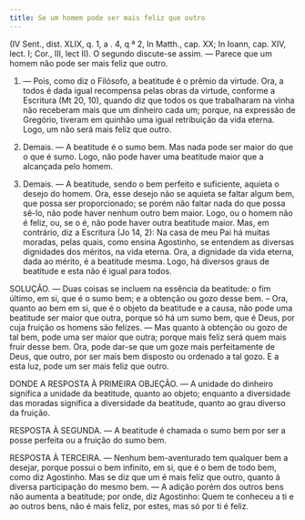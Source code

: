 ```yaml
---
title: Se um homem pode ser mais feliz que outro
---
```


(IV Sent., dist. XLIX, q. 1, a . 4, q ª 2, In Matth., cap. XX; In Ioann, cap. XIV, lect. I; Cor., III, lect II).
  O segundo discute-se assim. — Parece que um homem não pode ser mais feliz que outro.  

1. — Pois, como diz o Filósofo, a beatitude é o prêmio da virtude. Ora, a todos é dada igual recompensa pelas obras da virtude, conforme a Escritura (Mt 20, 10), quando diz que todos os que trabalharam na vinha não receberam mais que um dinheiro cada um; porque, na expressão de Gregório, tiveram em quinhão uma igual retribuição da vida eterna. Logo, um não será mais feliz que outro.  

2. Demais. — A beatitude é o sumo bem. Mas nada pode ser maior do que o que é sumo. Logo, não pode haver uma beatitude maior que a alcançada pelo homem.  

3. Demais. — A beatitude, sendo o bem perfeito e suficiente, aquieta o desejo do homem. Ora, esse desejo não se aquieta se faltar algum bem, que possa ser proporcionado; se porém não faltar nada do que possa sê-lo, não pode haver nenhum outro bem maior. Logo, ou o homem não é feliz, ou, se o é, não pode haver outra beatitude maior.  Mas, em contrário, diz a Escritura (Jo 14, 2): Na casa de meu Pai há muitas moradas, pelas quais, como ensina Agostinho, se entendem as diversas dignidades dos méritos, na vida eterna. Ora, a dignidade da vida eterna, dada ao mérito, é a beatitude mesma. Logo, há diversos graus de beatitude e esta não é igual para todos.  

SOLUÇÃO. — Duas coisas se incluem na essência da beatitude: o fim último, em si, que é o sumo bem; e a obtenção ou gozo desse bem. – Ora, quanto ao bem em si, que é o objeto da beatitude e a causa, não pode uma beatitude ser maior que outra, porque só há um sumo bem, que é Deus, por cuja fruição os homens são felizes. — Mas quanto à obtenção ou gozo de tal bem, pode uma ser maior que outra; porque mais feliz será quem mais fruir desse bem. Ora, pode dar-se que um goze mais perfeitamente de Deus, que outro, por ser mais bem disposto ou ordenado a tal gozo. E a esta luz, pode um ser mais feliz que outro.  

DONDE A RESPOSTA À PRIMEIRA OBJEÇÃO. — A unidade do dinheiro significa a unidade da beatitude, quanto ao objeto; enquanto a diversidade das moradas significa a diversidade da beatitude, quanto ao grau diverso da fruição.  

RESPOSTA À SEGUNDA. — A beatitude é chamada o sumo bem por ser a posse perfeita ou a fruição do sumo bem.  

RESPOSTA À TERCEIRA. — Nenhum bem-aventurado tem qualquer bem a desejar, porque possui o bem infinito, em si, que é o bem de todo bem, como diz Agostinho. Mas se diz que um é mais feliz que outro, quanto à diversa participação do mesmo bem. — A adição porém dos outros bens não aumenta a beatitude; por onde, diz Agostinho: Quem te conheceu a ti e ao outros bens, não é mais feliz, por estes, mas só por ti é feliz.